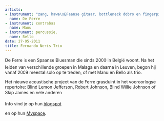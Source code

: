 ```yaml
---
artists:
- instrument: "zang, hawa\xEFaanse gitaar, bottleneck dobro en fingerpicking"
  name: De Ferre
- instrument: contrabas
  name: Manu
- instrument: percussie.
  name: Bello
date: 27-05-2011
title: Fernando Neris Trio
---
```

De Ferre is een Spaanse Bluesman die sinds 2000 in België woont.
Na het leiden van verschillende groepen in Malaga en daarna in Leuven, 
begon hij vanaf 2009 meestal solo op te treden, of met Manu en Bello als trio. 

Het nieuwe acoustische project van de Ferre grasduint in het vooroorlogse 
repertoire: Blind Lemon Jefferson, Robert Johnson, Blind Willie Johnson of Skip James en vele anderen

Info vind je op hun [blogspot](http://deferreneris.blogspot.com/) 

en op hun [Myspace](http://www.myspace.com/deferreneris).